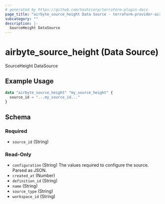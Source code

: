 ```yaml
---
# generated by https://github.com/hashicorp/terraform-plugin-docs
page_title: "airbyte_source_height Data Source - terraform-provider-airbyte"
subcategory: ""
description: |-
  SourceHeight DataSource
---
```


# airbyte_source_height (Data Source)

SourceHeight DataSource

## Example Usage

```terraform
data "airbyte_source_height" "my_source_height" {
  source_id = "...my_source_id..."
}
```

<!-- schema generated by tfplugindocs -->
## Schema

### Required

- `source_id` (String)

### Read-Only

- `configuration` (String) The values required to configure the source. Parsed as JSON.
- `created_at` (Number)
- `definition_id` (String)
- `name` (String)
- `source_type` (String)
- `workspace_id` (String)
